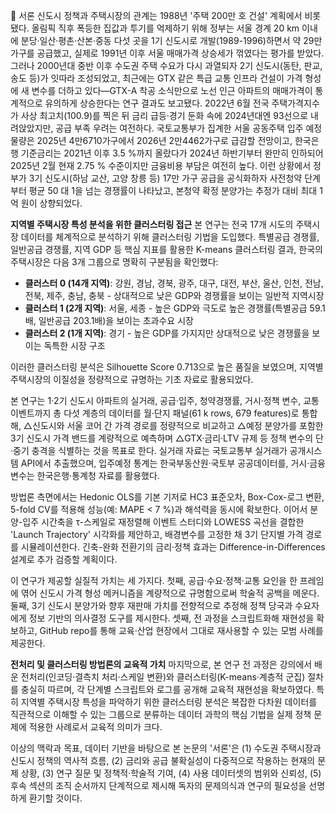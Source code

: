	서론
신도시 정책과 주택시장의 관계는 1988년 '주택 200만 호 건설' 계획에서 비롯됐다. 올림픽 직후 폭등한 집값과 투기를 억제하기 위해 정부는 서울 경계 20 km 이내에 분당‧일산‧평촌‧산본‧중동 다섯 곳을 1기 신도시로 개발(1989-1996)하면서 약 29만 가구를 공급했고, 실제로 1991년 이후 서울 매매가격 상승세가 꺾였다는 평가를 받았다. 그러나 2000년대 중반 이후 수도권 주택 수요가 다시 과열되자 2기 신도시(동탄, 판교, 송도 등)가 잇따라 조성되었고, 최근에는 GTX 같은 특급 교통 인프라 건설이 가격 형성에 새 변수를 더하고 있다—GTX-A 착공 소식만으로 노선 인근 아파트의 매매가격이 통계적으로 유의하게 상승한다는 연구 결과도 보고됐다.
2022년 6월 전국 주택가격지수가 사상 최고치(100.9)를 찍은 뒤 금리 급등·경기 둔화 속에 2024년대엔 93선으로 내려앉았지만, 공급 부족 우려는 여전하다. 국토교통부가 집계한 서울 공동주택 입주 예정 물량은 2025년 4만6710가구에서 2026년 2만4462가구로 급감할 전망이고, 한국은행 기준금리는 2021년 이후 3.5 %까지 올랐다가 2024년 하반기부터 완만히 인하되어 2025년 2월 현재 2.75 % 수준이지만 금융비용 부담은 여전히 높다. 이런 상황에서 정부가 3기 신도시(하남 교산, 고양 창릉 등) 17만 가구 공급을 공식화하자 사전청약 단계부터 평균 50 대 1을 넘는 경쟁률이 나타났고, 본청약 확정 분양가는 추정가 대비 최대 1 억 원이 상향되었다.

**지역별 주택시장 특성 분석을 위한 클러스터링 접근**
본 연구는 전국 17개 시도의 주택시장 데이터를 체계적으로 분석하기 위해 클러스터링 기법을 도입했다. 특별공급 경쟁률, 일반공급 경쟁률, 지역 GDP 등 핵심 지표를 활용한 K-means 클러스터링 결과, 한국의 주택시장은 다음 3개 그룹으로 명확히 구분됨을 확인했다:

- **클러스터 0 (14개 지역)**: 강원, 경남, 경북, 광주, 대구, 대전, 부산, 울산, 인천, 전남, 전북, 제주, 충남, 충북 - 상대적으로 낮은 GDP와 경쟁률을 보이는 일반적 지역시장
- **클러스터 1 (2개 지역)**: 서울, 세종 - 높은 GDP와 극도로 높은 경쟁률(특별공급 59.1배, 일반공급 203.1배)을 보이는 초과수요 시장
- **클러스터 2 (1개 지역)**: 경기 - 높은 GDP를 가지지만 상대적으로 낮은 경쟁률을 보이는 독특한 시장 구조

이러한 클러스터링 분석은 Silhouette Score 0.713으로 높은 품질을 보였으며, 지역별 주택시장의 이질성을 정량적으로 규명하는 기초 자료로 활용되었다.

본 연구는 1‧2기 신도시 아파트의 실거래, 공급·입주, 청약경쟁률, 거시·정책 변수, 교통 이벤트까지 총 다섯 계층의 데이터를 월·단지 패널(61 k rows, 679 features)로 통합해, △신도시와 서울 코어 간 가격 경로를 정량적으로 비교하고 △예정 분양가를 포함한 3기 신도시 가격 밴드를 계량적으로 예측하며 △GTX·금리·LTV 규제 등 정책 변수의 단·중기 충격을 식별하는 것을 목표로 한다. 실거래 자료는 국토교통부 실거래가 공개시스템 API에서 추출했으며, 입주예정 통계는 한국부동산원·국토부 공공데이터를, 거시·금융 변수는 한국은행·통계청 자료를 활용했다.

방법론 측면에서는 Hedonic OLS를 기본 기저로 HC3 표준오차, Box-Cox-로그 변환, 5-fold CV를 적용해 성능(예: MAPE < 7 %)과 해석력을 동시에 확보한다. 이어서 분양-입주 시간축을 τ-스케일로 재정렬해 이벤트 스터디와 LOWESS 곡선을 결합한 'Launch Trajectory' 시각화를 제안하고, 배경변수를 고정한 채 3기 단지별 가격 경로를 시뮬레이션한다. 긴축-완화 전환기의 금리·정책 효과는 Difference-in-Differences 설계로 추가 검증할 계획이다.

이 연구가 제공할 실질적 가치는 세 가지다. 첫째, 공급·수요·정책·교통 요인을 한 프레임에 엮어 신도시 가격 형성 메커니즘을 계량적으로 규명함으로써 학술적 공백을 메운다. 둘째, 3기 신도시 분양가와 향후 재판매 가치를 전향적으로 추정해 정책 당국과 수요자에게 정보 기반의 의사결정 도구를 제시한다. 셋째, 전 과정을 스크립트화해 재현성을 확보하고, GitHub repo를 통해 교육·산업 현장에서 그대로 재사용할 수 있는 모범 사례를 제공한다.

**전처리 및 클러스터링 방법론의 교육적 가치**
마지막으로, 본 연구 전 과정은 강의에서 배운 전처리(인코딩·결측치 처리·스케일 변환)와 클러스터링(K-means·계층적 군집) 절차를 충실히 따르며, 각 단계별 스크립트와 로그를 공개해 교육적 재현성을 확보하였다. 특히 지역별 주택시장 특성을 파악하기 위한 클러스터링 분석은 복잡한 다차원 데이터를 직관적으로 이해할 수 있는 그룹으로 분류하는 데이터 과학의 핵심 기법을 실제 정책 문제에 적용한 사례로서 교육적 의미가 크다.

이상의 맥락과 목표, 데이터 기반을 바탕으로 본 논문의 '서론'은 (1) 수도권 주택시장과 신도시 정책의 역사적 흐름, (2) 금리와 공급 불확실성이 다중적으로 작용하는 현재의 문제 상황, (3) 연구 질문 및 정책적·학술적 기여, (4) 사용 데이터셋의 범위와 신뢰성, (5) 후속 섹션의 조직 순서까지 단계적으로 제시해 독자의 문제의식과 연구의 필요성을 선명하게 환기할 것이다.